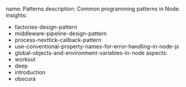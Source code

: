 name: Patterns
description: Common programming patterns in Node.
insights:
  - factories-design-pattern
  - middleware-pipeline-design-pattern
  - process-nexttick-callback-pattern
  - use-conventional-property-names-for-error-handling-in-node-js
  - global-objects-and-environment-variables-in-node
aspects:
  - workout
  - deep
  - introduction
  - obscura
